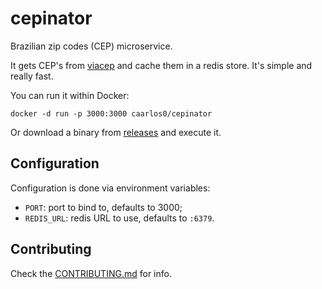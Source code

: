 # cepinator

Brazilian zip codes (CEP) microservice.

It gets CEP's from [viacep] and cache them in a redis store.
It's simple and really fast.

You can run it within Docker:

```console
docker -d run -p 3000:3000 caarlos0/cepinator
```

Or download a binary from [releases](https://github.com/caarlos0/cepinator/releases)
and execute it.

## Configuration

Configuration is done via environment variables:

- `PORT`: port to bind to, defaults to 3000;
- `REDIS_URL`: redis URL to use, defaults to `:6379`.

[viacep]: http://viacep.com.br/

## Contributing

Check the [CONTRIBUTING.md](/CONTRIBUTING.md) for info.
